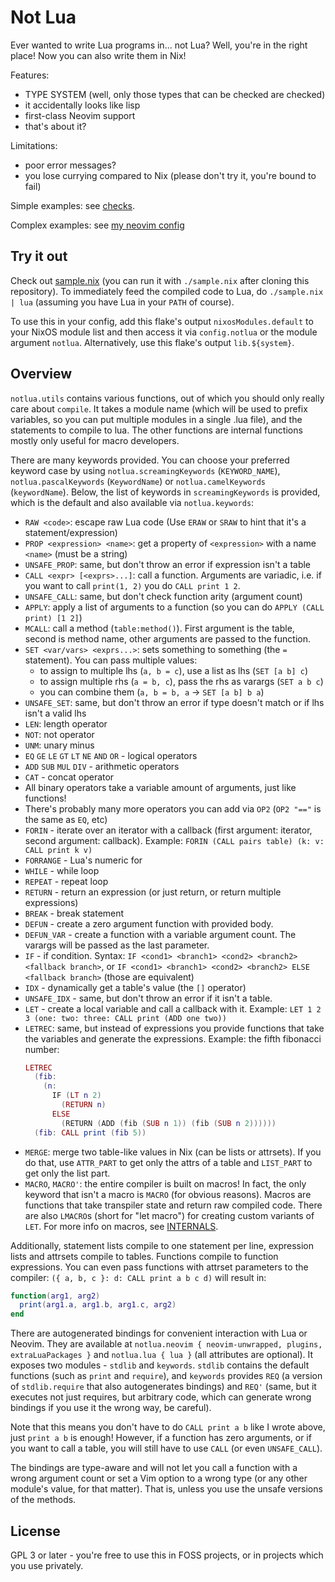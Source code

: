 # Not Lua

Ever wanted to write Lua programs in... not Lua? Well, you're in the
right place! Now you can also write them in Nix!

Features:
- TYPE SYSTEM (well, only those types that can be checked are checked)
- it accidentally looks like lisp
- first-class Neovim support
- that's about it?

Limitations:
- poor error messages?
- you lose currying compared to Nix (please don't try it, you're bound
  to fail)

Simple examples: see [checks](./checks.nix).

Complex examples: see [my neovim
config](https://github.com/chayleaf/dotfiles/blob/master/home/common/nvim.nix)

## Try it out

Check out [sample.nix](./sample.nix) (you can run it with
`./sample.nix` after cloning this repository). To immediately feed the
compiled code to Lua, do `./sample.nix | lua` (assuming you have Lua
in your `PATH` of course).

To use this in your config, add this flake's output
`nixosModules.default` to your NixOS module list and then access it via
`config.notlua` or the module argument `notlua`. Alternatively, use this
flake's output `lib.${system}`.

## Overview

`notlua.utils` contains various functions, out of which you should only
really care about `compile`. It takes a module name (which will be used
to prefix variables, so you can put multiple modules in a single .lua
file), and the statements to compile to lua. The other functions are
internal functions mostly only useful for macro developers.

There are many keywords provided. You can choose your preferred keyword
case by using `notlua.screamingKeywords` (`KEYWORD_NAME`),
`notlua.pascalKeywords` (`KeywordName`) or `notlua.camelKeywords`
(`keywordName`). Below, the list of keywords in `screamingKeywords` is
provided, which is the default and also available via `notlua.keywords`:

- `RAW <code>`: escape raw Lua code (Use `ERAW` or `SRAW` to hint that
  it's a statement/expression)
- `PROP <expression> <name>`: get a property of `<expression>` with a
  name `<name>` (must be a string)
- `UNSAFE_PROP`: same, but don't throw an error if expression isn't a
  table
- `CALL <expr> [<exprs>...]`: call a function. Arguments are variadic,
  i.e. if you want to call `print(1, 2)` you do `CALL print 1 2`.
- `UNSAFE_CALL`: same, but don't check function arity (argument count)
- `APPLY`: apply a list of arguments to a function (so you can do `APPLY
  (CALL print) [1 2]`)
- `MCALL`: call a method (`table:method()`). First argument is the
  table, second is method name, other arguments are passed to the
  function.
- `SET <var/vars> <exprs...>`: sets something to something (the `=`
  statement). You can pass multiple values:
  - to assign to multiple lhs (`a, b = c`), use a list as lhs
    (`SET [a b] c`)
  - to assign multiple rhs (`a = b, c`), pass the rhs as varargs
    (`SET a b c`)
  - you can combine them (`a, b = b, a` -> `SET [a b] b a`)
- `UNSAFE_SET`: same, but don't throw an error if type doesn't match or
  if lhs isn't a valid lhs
- `LEN`: length operator
- `NOT`: not operator
- `UNM`: unary minus
- `EQ` `GE` `LE` `GT` `LT` `NE` `AND` `OR` - logical operators
- `ADD` `SUB` `MUL` `DIV` - arithmetic operators
- `CAT` - concat operator
- All binary operators take a variable amount of arguments, just like
  functions!
- There's probably many more operators you can add via `OP2` (`OP2 "=="`
  is the same as `EQ`, etc)
- `FORIN` - iterate over an iterator with a callback (first argument:
  iterator, second argument: callback).
  Example: `FORIN (CALL pairs table) (k: v: CALL print k v)`
- `FORRANGE` - Lua's numeric for
- `WHILE` - while loop
- `REPEAT` - repeat loop
- `RETURN` - return an expression (or just return, or return multiple
  expressions)
- `BREAK` - break statement
- `DEFUN` - create a zero argument function with provided body.
- `DEFUN_VAR` - create a function with a variable argument count. The
  varargs will be passed as the last parameter.
- `IF` - if condition. Syntax: `IF <cond1> <branch1> <cond2> <branch2>
  <fallback branch>`, or `IF <cond1> <branch1> <cond2> <branch2> ELSE
  <fallback branch>` (those are equivalent)
- `IDX` - dynamically get a table's value (the `[]` operator)
- `UNSAFE_IDX` - same, but don't throw an error if it isn't a table.
- `LET` - create a local variable and call a callback with it.
  Example: `LET 1 2 3 (one: two: three: CALL print (ADD one two))`
- `LETREC`: same, but instead of expressions you provide functions that
  take the variables and generate the expressions. Example: the fifth
  fibonacci number:
  ```lua
  LETREC
    (fib:
      (n:
        IF (LT n 2)
          (RETURN n)
        ELSE
          (RETURN (ADD (fib (SUB n 1)) (fib (SUB n 2))))))
    (fib: CALL print (fib 5))
  ```
- `MERGE`: merge two table-like values in Nix (can be lists or
  attrsets). If you do that, use `ATTR_PART` to get only the attrs of a
  table and `LIST_PART` to get only the list part.
- `MACRO`, `MACRO'`: the entire compiler is built on macros! In fact,
  the only keyword that isn't a macro is `MACRO` (for obvious reasons).
  Macros are functions that take transpiler state and return raw
  compiled code. There are also `LMACRO`s (short for "let macro") for
  creating custom variants of `LET`. For more info on macros, see
  [INTERNALS](./INTERNALS.md).

Additionally, statement lists compile to one statement per line,
expression lists and attrsets compile to tables. Functions compile to
function expressions. You can even pass functions with attrset
parameters to the compiler: `({ a, b, c }: d: CALL print a b c d)` will
result in:

```lua
function(arg1, arg2)
  print(arg1.a, arg1.b, arg1.c, arg2)
end
```

There are autogenerated bindings for convenient interaction with Lua or
Neovim. They are available at `notlua.neovim { neovim-unwrapped,
plugins, extraLuaPackages }` and `notlua.lua { lua }` (all attributes
are optional). It exposes two modules - `stdlib` and `keywords`.
`stdlib` contains the default functions (such as `print` and `require`),
and `keywords` provides `REQ` (a version of `stdlib.require` that also
autogenerates bindings) and `REQ'` (same, but it executes not just
requires, but arbitrary code, which can generate wrong bindings if you
use it the wrong way, be careful).

Note that this means you don't have to do `CALL print a b` like I wrote
above, just `print a b` is enough! However, if a function has zero
arguments, or if you want to call a table, you will still have to use
`CALL` (or even `UNSAFE_CALL`).

The bindings are type-aware and will not let you call a function with a
wrong argument count or set a Vim option to a wrong type (or any
other module's value, for that matter). That is, unless you use the
unsafe versions of the methods.

## License

GPL 3 or later - you're free to use this in FOSS projects, or in
projects which you use privately.

